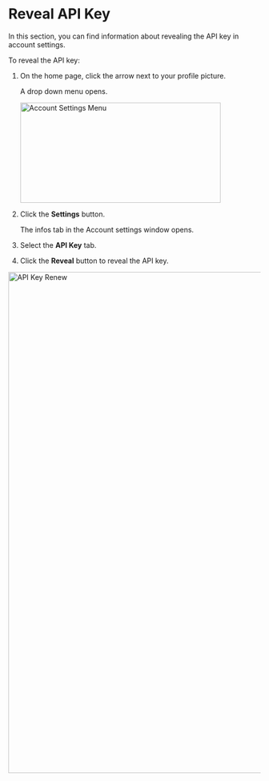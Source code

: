 # Reveal API Key

In this section, you can find information about  revealing the API key in account settings.

To reveal the API key:

1. On the home page, click the arrow next to your profile picture.

    A drop down menu opens.

    <img src="../images/account-settings-menu.png" alt="Account Settings Menu" width="400" height="200"/>

1. Click the **Settings** button.

    The infos tab in the Account settings window opens.

1. Select the **API Key** tab.
1. Click the **Reveal** button to reveal the API key.

<img src="../images/api-key-reveal-button.png" alt="API Key Renew" width="1000" height="1000"/>